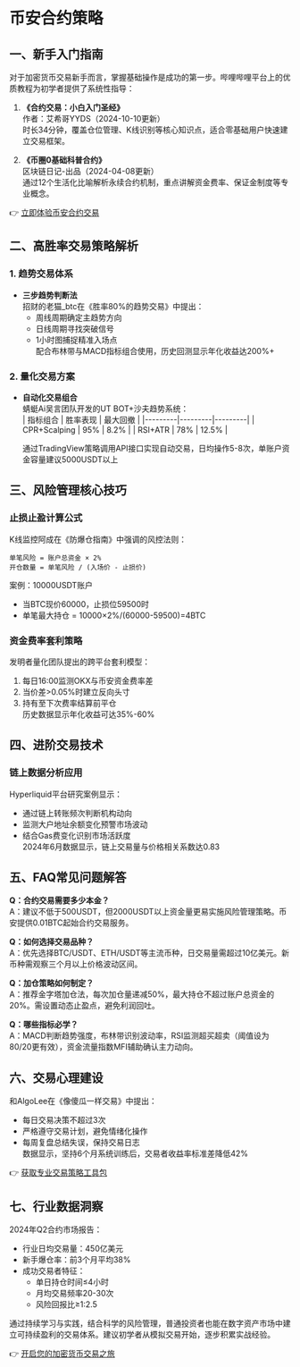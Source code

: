 # 币安合约策略

## 一、新手入门指南

对于加密货币交易新手而言，掌握基础操作是成功的第一步。哔哩哔哩平台上的优质教程为初学者提供了系统性指导：

1. **《合约交易：小白入门圣经》**  
   作者：艾希哥YYDS（2024-10-10更新）  
   时长34分钟，覆盖仓位管理、K线识别等核心知识点，适合零基础用户快速建立交易框架。

2. **《币圈0基础科普合约》**  
   区块链日记-出品（2024-04-08更新）  
   通过12个生活化比喻解析永续合约机制，重点讲解资金费率、保证金制度等专业概念。

👉 [立即体验币安合约交易](https://bit.ly/okx_welcome)

## 二、高胜率交易策略解析

### 1. 趋势交易体系
- **三步趋势判断法**  
  招财的老猫\_btc在《胜率80%的趋势交易》中提出：  
  - 周线周期确定主趋势方向  
  - 日线周期寻找突破信号  
  - 1小时图捕捉精准入场点  
  配合布林带与MACD指标组合使用，历史回测显示年化收益达200%+

### 2. 量化交易方案
- **自动化交易组合**  
  蜻蜓Ai吴言团队开发的UT BOT+沙夫趋势系统：  
  | 指标组合 | 胜率表现 | 最大回撤 |
  |---------|---------|---------|
  | CPR+Scalping | 95% | 8.2% |
  | RSI+ATR | 78% | 12.5% |
  
  通过TradingView策略调用API接口实现自动交易，日均操作5-8次，单账户资金容量建议5000USDT以上

## 三、风险管理核心技巧

### 止损止盈计算公式
K线监控阿成在《防爆仓指南》中强调的风控法则：
```text
单笔风险 = 账户总资金 × 2%  
开仓数量 = 单笔风险 / (入场价 - 止损价)  
```
案例：10000USDT账户  
- 当BTC现价60000，止损位59500时  
- 单笔最大持仓 = 10000×2%/(60000-59500)=4BTC

### 资金费率套利策略
发明者量化团队提出的跨平台套利模型：  
1. 每日16:00监测OKX与币安资金费率差  
2. 当价差>0.05%时建立反向头寸  
3. 持有至下次费率结算前平仓  
历史数据显示年化收益可达35%-60%

## 四、进阶交易技术

### 链上数据分析应用
Hyperliquid平台研究案例显示：  
- 通过链上转账频次判断机构动向  
- 监测大户地址余额变化预警市场波动  
- 结合Gas费变化识别市场活跃度  
2024年6月数据显示，链上交易量与价格相关系数达0.83

## 五、FAQ常见问题解答

**Q：合约交易需要多少本金？**  
A：建议不低于500USDT，但2000USDT以上资金量更易实施风险管理策略。币安提供0.01BTC起始合约交易服务。

**Q：如何选择交易品种？**  
A：优先选择BTC/USDT、ETH/USDT等主流币种，日交易量需超过10亿美元。新币种需观察三个月以上价格波动区间。

**Q：加仓策略如何制定？**  
A：推荐金字塔加仓法，每次加仓量递减50%，最大持仓不超过账户总资金的20%。需设置动态止盈点，避免利润回吐。

**Q：哪些指标必学？**  
A：MACD判断趋势强度，布林带识别波动率，RSI监测超买超卖（阈值设为80/20更有效），资金流量指数MFI辅助确认主力动向。

## 六、交易心理建设

和AlgoLee在《像傻瓜一样交易》中提出：  
- 每日交易决策不超过3次  
- 严格遵守交易计划，避免情绪化操作  
- 每周复盘总结失误，保持交易日志  
数据显示，坚持6个月系统训练后，交易者收益率标准差降低42%

👉 [获取专业交易策略工具包](https://bit.ly/okx_welcome)

## 七、行业数据洞察

2024年Q2合约市场报告：  
- 行业日均交易量：450亿美元  
- 新手爆仓率：前3个月平均38%  
- 成功交易者特征：  
  - 单日持仓时间≤4小时  
  - 月均交易频率20-30次  
  - 风险回报比≥1:2.5

通过持续学习与实践，结合科学的风险管理，普通投资者也能在数字资产市场中建立可持续盈利的交易体系。建议初学者从模拟交易开始，逐步积累实战经验。

👉 [开启您的加密货币交易之旅](https://bit.ly/okx_welcome)